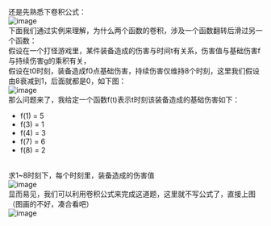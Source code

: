 还是先熟悉下卷积公式：<br>![image](https://user-images.githubusercontent.com/103256811/167982911-d8258670-6084-4017-852b-304a6dd19405.png)
<br>
下面我们通过实例来理解，为什么两个函数的卷积，涉及一个函数翻转后滑过另一个函数：<br>
假设在一个打怪游戏里，某件装备造成的伤害与时间t有关系，伤害值与基础伤害f与持续伤害g的乘积有关，<br>
假设在t0时刻，装备造成f0点基础伤害，持续伤害仅维持8个时刻，这里我们假设由8衰减到1，后面就都是0，如下图：<br>
![image](https://user-images.githubusercontent.com/103256811/167984868-da718b43-a5b7-4a39-a74a-893f58d95e85.png)
<br>那么问题来了，我给定一个函数f(t)表示t时刻该装备造成的基础伤害如下：<br>
* f(1) = 5
* f(3) = 1
* f(4) = 3
* f(7) = 6
* f(8) = 2


<br>求1~8时刻下，每个时刻里，装备造成的伤害值<br>
![image](https://user-images.githubusercontent.com/103256811/167995006-13fb3fb1-d8c4-4222-9dba-dfbf8314eede.png)<br>
显而易见，我们可以利用卷积公式来完成这道题，这里就不写公式了，直接上图（图画的不好，凑合看吧）<br>
![image](https://user-images.githubusercontent.com/103256811/168007049-2f148409-a10e-4ed1-aafa-6cf438cf39b9.png)

